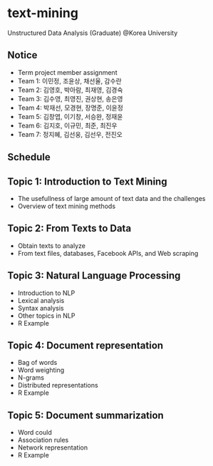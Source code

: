 # text-mining
Unstructured Data Analysis (Graduate) @Korea University

## Notice
* Term project member assignment
 * Team 1: 이민정, 조윤상, 채선율, 감수란
 * Team 2: 김영호, 박아람, 최재영, 김경숙
 * Team 3: 김수영, 최영진, 권상현, 송은영
 * Team 4: 박재선, 모경현, 장명준, 이윤정
 * Team 5: 김창엽, 이기창, 서승완, 정재윤
 * Team 6: 김지호, 이규민, 최준, 최진우
 * Team 7: 정지혜, 김선웅, 김선우, 전진오
  
## Schedule
## Topic 1: Introduction to Text Mining
* The usefullness of large amount of text data and the challenges
* Overview of text mining methods

## Topic 2: From Texts to Data
* Obtain texts to analyze
* From text files, databases, Facebook APIs, and Web scraping

## Topic 3: Natural Language Processing
* Introduction to NLP
* Lexical analysis
* Syntax analysis
* Other topics in NLP
* R Example

## Topic 4: Document representation
* Bag of words
* Word weighting
* N-grams
* Distributed representations
* R Example

## Topic 5: Document summarization
* Word could
* Association rules
* Network representation
* R Example
